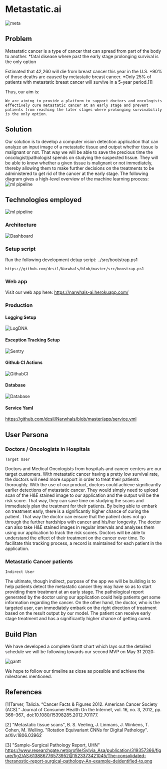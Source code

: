 # Metastatic.ai
![meta](./src/assets/logo.png)


## Problem
Metastatic cancer is a type of cancer that can spread from part of the body to another. 
    *fatal disease where past the early stage prolonging survival is the only option

Estimated that 42,260 will die from breast cancer this year in the U.S.
    *90% of those deaths are caused by metastatic breast cancer. 
    *Only 25% of patients with metastatic breast cancer will survive in a 5-year period.[1]


Thus, our aim is:

    We are aiming to provide a platform to support doctors and oncologists effectively cure metastatic cancer at an early stage and prevent patients from reaching the later stages where prolonging survivability is the only option.

## Solution

Our solution is to develop a computer vision detection application that can analyze an input image of a metastatic tissue and output whether tissue is malignant or not. That way we will be able to save the precious time the oncologist/pathologist spends on studying the suspected tissue. They will be able to know whether a given tissue is malignant or not immediately, thereby allowing them to make further decisions on the treatments to be administered to get rid of the cancer at the early stage. 
The following diagram gives a high-level overview of the machine learning process:
![ml pipeline](../product_research/unnamed2.jpg)

## Technologies employed

![ml pipeline](./tech.jpg)



### Architecture
 
 ![Dashboard](./archi.jpg)

### Setup script

Run the following development detup script:
    ../src/bootstrap.ps1
   
    https://github.com/dcsil/Narwhals/blob/master/src/boostrap.ps1
    


### Web app

 Visit our web app here: https://narwhals-ai.herokuapp.com/

### Production

#### Logging Setup

 ![LogDNA](./logDNA.jpg)

#### Exception Tracking Setup

 ![Sentry](./Sentry.jpg)

#### Github CI Actions
 ![GithubCI](./GithubCI.jpg)

#### Database
 ![Database](./Database.jpg)
 
 #### Service Yaml 
 
 https://github.com/dcsil/Narwhals/blob/master/app/service.yml


## User Persona

### Doctors / Oncologists in Hospitals
    Target User

Doctors and Medical Oncologists from hospitals and cancer centers are our target customers. With metastatic cancer having a pretty low survival rate, the doctors will need more support in order to treat their patients thoroughly. With the use of our product, doctors could achieve significantly earlier detections of metastatic cancer. They would simply need to upload scan of the H&E stained image to our application and the output will be the risk score. That way, they can save time on studying the scans and immediately plan the treatment for their patients. By being able to embark on treatment early, there is a significantly higher chance of curing the patient. That way the doctor can ensure that the patient does not go through the further hardships with cancer and his/her longevity.
The doctor can also take H&E stained images in regular intervals and analyses them using our application to track the risk scores. Doctors will be able to understand the effect of their treatment on the cancer over time. To facilitate this tracking process, a record is maintained for each patient in the application.

### Metastatic Cancer patients
    Indirect User

The ultimate, though indirect, purpose of the app we will be building is to help patients detect the metastatic cancer they may have so as to start providing them treatment at an early stage.
The pathological report generated by the doctor using our application could help patients get some information regarding the cancer.
On the other hand, the doctor, who is the targeted user, can immediately embark on the right direction of treatment based on the result output by our model. The patient can receive early stage treatment and has a significantly higher chance of getting cured. 




## Build Plan

We have developed a complete Gantt chart which lays out the detailed schedule we will be following towards our second MVP on May 31 2020:

![gantt](./build.jpg)

We hope to follow our timeline as close as possible and achieve the milestones mentioned.

## References
[1]Tarver, Talicia. “Cancer Facts &amp; Figures 2012. American Cancer Society (ACS).” Journal of Consumer Health On the Internet, vol. 16, no. 3, 2012, pp. 366–367., doi:10.1080/15398285.2012.701177.

[2] "Metastatic tissue scans", B. S. Veeling, J. Linmans, J. Winkens, T. Cohen, M. Welling. "Rotation Equivariant CNNs for Digital Pathology". arXiv:1806.03962 

[3]  "Sample-Surgical Pathology Report, UHN" https://www.researchgate.net/profile/Sylvia_Asa/publication/319357366/figure/fig2/AS:613886776573952@1523373421045/The-consolidated-theranostic-report-surgical-pathology-An-example-deidentified-to.png


